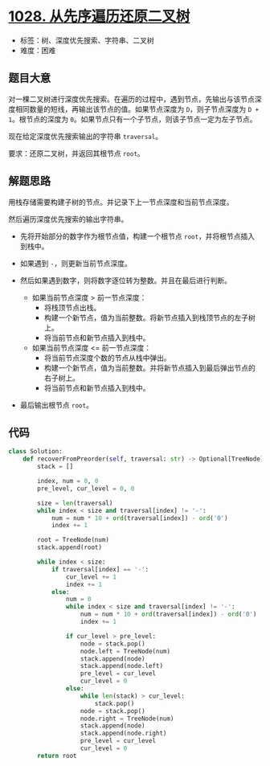 # [1028. 从先序遍历还原二叉树](https://leetcode.cn/problems/recover-a-tree-from-preorder-traversal/)

- 标签：树、深度优先搜索、字符串、二叉树
- 难度：困难

## 题目大意

对一棵二叉树进行深度优先搜索。在遍历的过程中，遇到节点，先输出与该节点深度相同数量的短线，再输出该节点的值。如果节点深度为 `D`，则子节点深度为 `D + 1`。根节点的深度为 `0`。如果节点只有一个子节点，则该子节点一定为左子节点。

现在给定深度优先搜索输出的字符串 `traversal`。

要求：还原二叉树，并返回其根节点 `root`。

## 解题思路

用栈存储需要构建子树的节点。并记录下上一节点深度和当前节点深度。

然后遍历深度优先搜索的输出字符串。

- 先将开始部分的数字作为根节点值，构建一个根节点 `root`，并将根节点插入到栈中。
- 如果遇到 `-`，则更新当前节点深度。

- 然后如果遇到数字，则将数字逐位转为整数。并且在最后进行判断。
  - 如果当前节点深度 > 前一节点深度：
    - 将栈顶节点出栈。
    - 构建一个新节点，值为当前整数。将新节点插入到栈顶节点的左子树上。
    - 将当前节点和新节点插入到栈中。
  - 如果当前节点深度 <= 前一节点深度：
    - 将当前节点深度个数的节点从栈中弹出。
    - 构建一个新节点，值为当前整数。并将新节点插入到最后弹出节点的右子树上。
    - 将当前节点和新节点插入到栈中。
- 最后输出根节点 `root`。

## 代码

```python
class Solution:
    def recoverFromPreorder(self, traversal: str) -> Optional[TreeNode]:
        stack = []

        index, num = 0, 0
        pre_level, cur_level = 0, 0

        size = len(traversal)
        while index < size and traversal[index] != '-':
            num = num * 10 + ord(traversal[index]) - ord('0')
            index += 1

        root = TreeNode(num)
        stack.append(root)

        while index < size:
            if traversal[index] == '-':
                cur_level += 1
                index += 1
            else:
                num = 0
                while index < size and traversal[index] != '-':
                    num = num * 10 + ord(traversal[index]) - ord('0')
                    index += 1

                if cur_level > pre_level:
                    node = stack.pop()
                    node.left = TreeNode(num)
                    stack.append(node)
                    stack.append(node.left)
                    pre_level = cur_level
                    cur_level = 0
                else:
                    while len(stack) > cur_level:
                        stack.pop()
                    node = stack.pop()
                    node.right = TreeNode(num)
                    stack.append(node)
                    stack.append(node.right)
                    pre_level = cur_level
                    cur_level = 0
        return root
```

